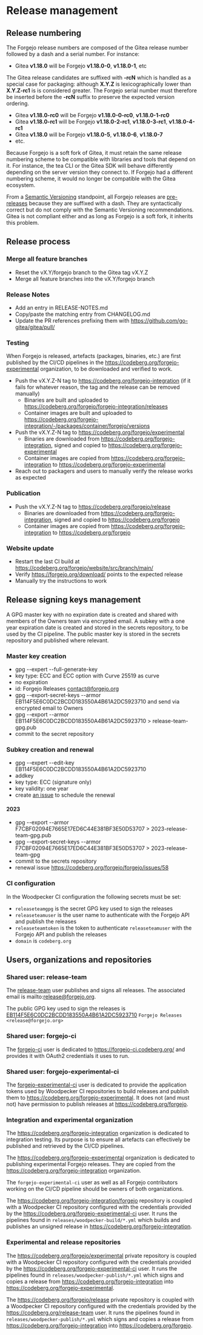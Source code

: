 # Release management

## Release numbering

The Forgejo release numbers are composed of the Gitea release number followed by a dash and a serial number. For instance:

* Gitea **v1.18.0** will be Forgejo **v1.18.0-0**, **v1.18.0-1**, etc

The Gitea release candidates are suffixed with **-rcN** which is handled as a special case for packaging: although **X.Y.Z** is lexicographically lower than **X.Y.Z-rc1** is is considered greater. The Forgejo serial number must therefore be inserted before the **-rcN** suffix to preserve the expected version ordering.

* Gitea **v1.18.0-rc0** will be Forgejo **v1.18.0-0-rc0**, **v1.18.0-1-rc0**
* Gitea **v1.18.0-rc1** will be Forgejo **v1.18.0-2-rc1**, **v1.18.0-3-rc1**, **v1.18.0-4-rc1**
* Gitea **v1.18.0** will be Forgejo **v1.18.0-5**, **v1.18.0-6**, **v1.18.0-7**
* etc.

Because Forgejo is a soft fork of Gitea, it must retain the same release numbering scheme to be compatible with libraries and tools that depend on it. For instance, the tea CLI or the Gitea SDK will behave differently depending on the server version they connect to. If Forgejo had a different numbering scheme, it would no longer be compatible with the Gitea ecosystem.

From a [Semantic Versioning](https://semver.org/) standpoint, all Forgejo releases are [pre-releases](https://semver.org/#spec-item-9) because they are suffixed with a dash. They are syntactically correct but do not comply with the Semantic Versioning recommendations. Gitea is not compliant either and as long as Forgejo is a soft fork, it inherits this problem.

## Release process

### Merge all feature branches

* Reset the vX.Y/forgejo branch to the Gitea tag vX.Y.Z
* Merge all feature branches into the vX.Y/forgejo branch

### Release Notes

* Add an entry in RELEASE-NOTES.md
* Copy/paste the matching entry from CHANGELOG.md
* Update the PR references prefixing them with https://github.com/go-gitea/gitea/pull/

### Testing

When Forgejo is released, artefacts (packages, binaries, etc.) are first published by the CI/CD pipelines in the https://codeberg.org/forgejo-experimental organization, to be downloaded and verified to work.

* Push the vX.Y.Z-N tag to https://codeberg.org/forgejo-integration (if it fails for whatever reason, the tag and the release can be removed manually)
  * Binaries are built and uploaded to https://codeberg.org/forgejo/forgejo-integration/releases
  * Container images are built and uploaded to https://codeberg.org/forgejo-integration/-/packages/container/forgejo/versions
* Push the vX.Y.Z-N tag to https://codeberg.org/forgejo/experimental
  * Binaries are downloaded from https://codeberg.org/forgejo-integration, signed and copied to https://codeberg.org/forgejo-experimental
  * Container images are copied from https://codeberg.org/forgejo-integration to https://codeberg.org/forgejo-experimental
* Reach out to packagers and users to manually verify the release works as expected

### Publication

* Push the vX.Y.Z-N tag to https://codeberg.org/forgejo/release
  * Binaries are downloaded from https://codeberg.org/forgejo-integration, signed and copied to https://codeberg.org/forgejo
  * Container images are copied from https://codeberg.org/forgejo-integration to https://codeberg.org/forgejo

### Website update

* Restart the last CI build at https://codeberg.org/forgejo/website/src/branch/main/
* Verify https://forgejo.org/download/ points to the expected release
* Manually try the instructions to work

## Release signing keys management

A GPG master key with no expiration date is created and shared with members of the Owners team via encrypted email. A subkey with a one year expiration date is created and stored in the secrets repository, to be used by the CI pipeline. The public master key is stored in the secrets repository and published where relevant.

### Master key creation

* gpg --expert --full-generate-key
* key type: ECC and ECC option with Curve 25519 as curve
* no expiration
* id: Forgejo Releases <contact@forgejo.org>
* gpg --export-secret-keys --armor EB114F5E6C0DC2BCDD183550A4B61A2DC5923710 and send via encrypted email to Owners
* gpg --export --armor EB114F5E6C0DC2BCDD183550A4B61A2DC5923710 > release-team-gpg.pub
* commit to the secret repository

### Subkey creation and renewal

* gpg --expert --edit-key EB114F5E6C0DC2BCDD183550A4B61A2DC5923710
* addkey
* key type: ECC (signature only)
* key validity: one year
* create [an issue](https://codeberg.org/forgejo/forgejo/issues) to schedule the renewal

#### 2023

* gpg --export --armor F7CBF02094E7665E17ED6C44E381BF3E50D53707 > 2023-release-team-gpg.pub
* gpg --export-secret-keys --armor F7CBF02094E7665E17ED6C44E381BF3E50D53707 > 2023-release-team-gpg
* commit to the secrets repository
* renewal issue https://codeberg.org/forgejo/forgejo/issues/58

### CI configuration

In the Woodpecker CI configuration the following secrets must be set:

* `releaseteamgpg` is the secret GPG key used to sign the releases
* `releaseteamuser` is the user name to authenticate with the Forgejo API and publish the releases
* `releaseteamtoken` is the token to authenticate `releaseteamuser` with the Forgejo API and publish the releases
* `domain` is `codeberg.org`

## Users, organizations and repositories

### Shared user: release-team

The [release-team](https://codeberg.org/release-team) user publishes and signs all releases. The associated email is mailto:release@forgejo.org.

The public GPG key used to sign the releases is [EB114F5E6C0DC2BCDD183550A4B61A2DC5923710](https://codeberg.org/release-team.gpg) `Forgejo Releases <release@forgejo.org>`

### Shared user: forgejo-ci

The [forgejo-ci](https://codeberg.org/forgejo-ci) user is dedicated to https://forgejo-ci.codeberg.org/ and provides it with OAuth2 credentials it uses to run.

### Shared user: forgejo-experimental-ci

The [forgejo-experimental-ci](https://codeberg.org/forgejo-experimental-ci) user is dedicated to provide the application tokens used by Woodpecker CI repositories to build releases and publish them to https://codeberg.org/forgejo-experimental. It does not (and must not) have permission to publish releases at https://codeberg.org/forgejo.

### Integration and experimental organization

The https://codeberg.org/forgejo-integration organization is dedicated to integration testing. Its purpose is to ensure all artefacts can effectively be published and retrieved by the CI/CD pipelines. 

The https://codeberg.org/forgejo-experimental organization is dedicated to publishing experimental Forgejo releases. They are copied from the https://codeberg.org/forgejo-integration organization.

The `forgejo-experimental-ci` user as well as all Forgejo contributors working on the CI/CD pipeline should be owners of both organizations.

The https://codeberg.org/forgejo-integration/forgejo repository is coupled with a Woodpecker CI repository configured with the credentials provided by the https://codeberg.org/forgejo-experimental-ci user. It runs the pipelines found in `releases/woodpecker-build/*.yml` which builds and publishes an unsigned release in https://codeberg.org/forgejo-integration.

### Experimental and release repositories

The https://codeberg.org/forgejo/experimental private repository is coupled with a Woodpecker CI repository configured with the credentials provided by the https://codeberg.org/forgejo-experimental-ci user. It runs the pipelines found in `releases/woodpecker-publish/*.yml` which signs and copies a release from https://codeberg.org/forgejo-integration into https://codeberg.org/forgejo-experimental.

The https://codeberg.org/forgejo/release private repository is coupled with a Woodpecker CI repository configured with the credentials provided by the https://codeberg.org/release-team user. It runs the pipelines found in `releases/woodpecker-publish/*.yml` which signs and copies a release from https://codeberg.org/forgejo-integration into https://codeberg.org/forgejo.
